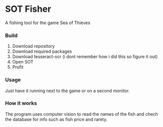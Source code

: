 # SOT Fisher
A fishing tool for the game Sea of Thieves

### Build
1. Download repository
2. Download required packages
3. Download tesseract-ocr (i dont remember how i did this so figure it out)
3. Open SOT
4. Profit

### Usage  
Just have it running next to the game or on a second monitor.

### How it works
The program uses computer vision to read the names of the fish and chech the database for info such as fish price and rarety.
